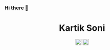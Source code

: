 ### Hi there 👋

<p align="center"> <h1 align="center"> Kartik Soni </h1> </p>
<p align="center">
<a href="https://github.com/Kartik77" target="_blank"><img align="center" src="https://cdn.jsdelivr.net/npm/simple-icons@3.0.1/icons/github.svg" alt="Kartik soni" height="20" width="20" /></a>
<a href="https://twitter.com/kartikks7" target="_blank"><img align="center" src="https://cdn.jsdelivr.net/npm/simple-icons@3.0.1/icons/twitter.svg" alt="Kartik Soni" height="20" width="20" /></a>
</p>

<!--
**Kartik77/Kartik77** is a ✨ _special_ ✨ repository because its `README.md` (this file) appears on your GitHub profile.

Here are some ideas to get you started:

- 🔭 I’m currently working on ...
- 🌱 I’m currently learning ...
- 👯 I’m looking to collaborate on ...
- 🤔 I’m looking for help with ...
- 💬 Ask me about ...
- 📫 How to reach me: ...
- 😄 Pronouns: ...
- ⚡ Fun fact: ...
-->
